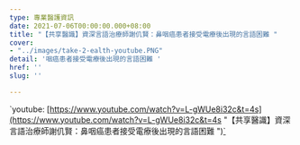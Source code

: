 ```yaml
---
type: 專業醫護資訊
date: 2021-07-06T00:00:00.000+08:00
title: "【共享醫識】資深言語治療師謝仉賢：鼻咽癌患者接受電療後出現的言語困難 "
cover:
- "../images/take-2-ealth-youtube.PNG"
detail: '咽癌患者接受電療後出現的言語困難 '
href: ''
slug: ''

---
```

\`youtube: [https://www.youtube.com/watch?v=L-gWUe8i32c&t=4s](https://www.youtube.com/watch?v=L-gWUe8i32c&t=4s "【共享醫識】資深言語治療師謝仉賢：鼻咽癌患者接受電療後出現的言語困難 ")[\`]()